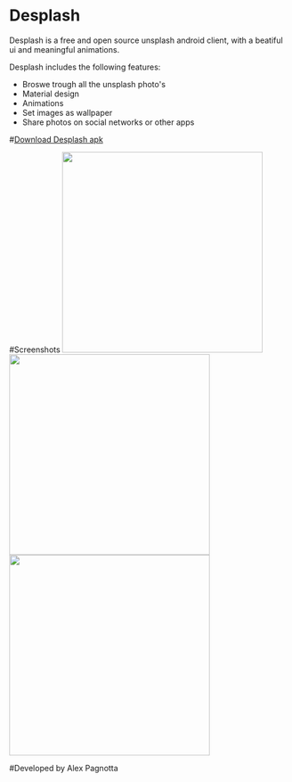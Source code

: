 # Desplash

Desplash is a free and open source unsplash android client, with a beatiful ui and meaningful animations.

Desplash includes the following features:
* Broswe trough all the unsplash photo's
* Material design
* Animations
* Set images as wallpaper
* Share photos on social networks or other apps

#[Download Desplash apk](https://doc-04-1g-docs.googleusercontent.com/docs/securesc/tiq8p19qja5g8tmhd919iu07tm930v93/v02qe3ii33qng6rakrkq3hodrvouiucg/1470607200000/04486123216675030649/04486123216675030649/0B_BtgynHCJvsZDBaT2p1d2QzSG8?e=download)

#Screenshots
<img src="http://i.imgur.com/QgnD5nX.png" width="360" heigth="640">
<img src="http://i.imgur.com/1H620xj.png" width="360" heigth="640">
<img src="http://i.imgur.com/iROu2KF.png" width="360" heigth="640">

#Developed by Alex Pagnotta
